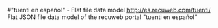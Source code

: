 #"tuenti en español" - Flat file data model
http://es.recuweb.com/tuenti/
Flat JSON file data model of the recuweb portal "tuenti en español"
